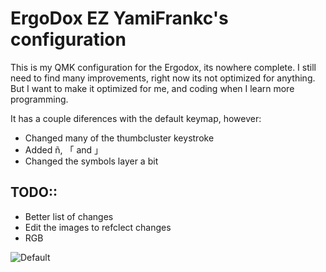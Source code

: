 # ErgoDox EZ YamiFrankc's configuration

This is my QMK configuration for the Ergodox, its nowhere complete.
I still need to find many improvements, right now its not optimized for anything.
But I want to make it optimized for me, and coding when I learn more programming.

It has a couple diferences with the default keymap, however:

* Changed many of the thumbcluster keystroke
* Added ñ, 「 and 」
* Changed the symbols layer a bit

## TODO::
 * Better list of changes
 * Edit the images to refclect changes
 * RGB

![Default](https://i.imgur.com/Be53jH7.png)
